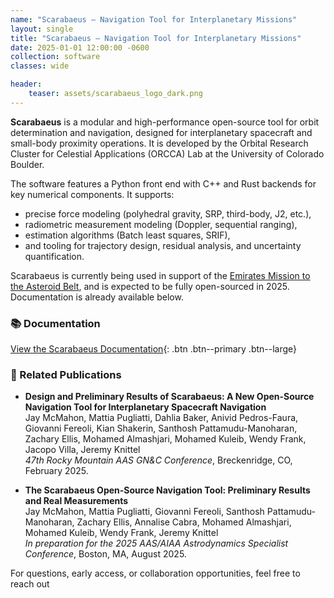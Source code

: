 ```yaml
---
name: "Scarabaeus – Navigation Tool for Interplanetary Missions"
layout: single
title: "Scarabaeus – Navigation Tool for Interplanetary Missions"
date: 2025-01-01 12:00:00 -0600
collection: software
classes: wide

header:
    teaser: assets/scarabaeus_logo_dark.png
---
```


**Scarabaeus** is a modular and high-performance open-source tool for orbit determination and navigation, designed for interplanetary spacecraft and small-body proximity operations. It is developed by the Orbital Research Cluster for Celestial Applications (ORCCA) Lab at the University of Colorado Boulder.

The software features a Python front end with C++ and Rust backends for key numerical components. It supports:

- precise force modeling (polyhedral gravity, SRP, third-body, J2, etc.),
- radiometric measurement modeling (Doppler, sequential ranging),
- estimation algorithms (Batch least squares, SRIF),
- and tooling for trajectory design, residual analysis, and uncertainty quantification.

Scarabaeus is currently being used in support of the [Emirates Mission to the Asteroid Belt](https://www.mbrsc.ae/emirates-mission-to-the-asteroid-belt), and is expected to be fully open-sourced in 2025. Documentation is already available below.

### 📚 Documentation

[View the Scarabaeus Documentation](https://ccar-orcca.github.io/scarabaeus-docs/){: .btn .btn--primary .btn--large}

### 📝 Related Publications

- **Design and Preliminary Results of Scarabaeus: A New Open-Source Navigation Tool for Interplanetary Spacecraft Navigation**  
  Jay McMahon, Mattia Pugliatti, Dahlia Baker, Anivid Pedros-Faura, Giovanni Fereoli, Kian Shakerin, Santhosh Pattamudu-Manoharan, Zachary Ellis, Mohamed Almashjari, Mohamed Kuleib, Wendy Frank, Jacopo Villa, Jeremy Knittel  
  *47th Rocky Mountain AAS GN&C Conference*, Breckenridge, CO, February 2025.

- **The Scarabaeus Open-Source Navigation Tool: Preliminary Results and Real Measurements**  
  Jay McMahon, Mattia Pugliatti, Giovanni Fereoli, Santhosh Pattamudu-Manoharan, Zachary Ellis, Annalise Cabra, Mohamed Almashjari, Mohamed Kuleib, Wendy Frank, Jeremy Knittel  
  *In preparation for the 2025 AAS/AIAA Astrodynamics Specialist Conference*, Boston, MA, August 2025.

For questions, early access, or collaboration opportunities, feel free to reach out
